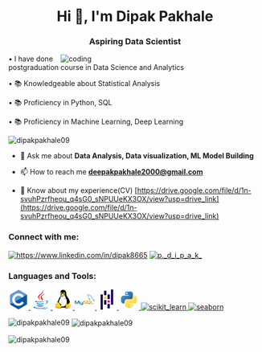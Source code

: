 <h1 align="center">Hi 👋, I'm Dipak Pakhale</h1>
<h3 align="center">Aspiring Data Scientist</h3>
<img align="right" alt="coding" width="400" src="![image](https://github.com/dipakpakhale09/dipakpakhale09/assets/152465143/87618892-b082-467c-a07b-7b624fc2c60b)">
<p alifn="left" ></p>

•	I have done postgraduation course in Data Science and Analytics

•	📚 Knowledgeable about Statistical Analysis

•	📚 Proficiency in Python, SQL

•	📚 Proficiency in Machine Learning, Deep Learning


<p align="left"> <img src="https://komarev.com/ghpvc/?username=dipakpakhale09&label=Profile%20views&color=0e75b6&style=flat" alt="dipakpakhale09" /> </p>

- 💬 Ask me about **Data Analysis, Data visualization, ML Model Building**

- 📫 How to reach me **deepakpakhale2000@gmail.com**

- 📄 Know about my experience(CV) [https://drive.google.com/file/d/1n-svuhPzrfheou_q4sG0_sNPUUeKX3OX/view?usp=drive_link](https://drive.google.com/file/d/1n-svuhPzrfheou_q4sG0_sNPUUeKX3OX/view?usp=drive_link)

<h3 align="left">Connect with me:</h3>
<p align="left">
<a href="https://linkedin.com/in/https://www.linkedin.com/in/dipak8665" target="blank"><img align="center" src="https://raw.githubusercontent.com/rahuldkjain/github-profile-readme-generator/master/src/images/icons/Social/linked-in-alt.svg" alt="https://www.linkedin.com/in/dipak8665" height="30" width="40" /></a>
<a href="https://instagram.com/p._d_i_p_a_k_" target="blank"><img align="center" src="https://raw.githubusercontent.com/rahuldkjain/github-profile-readme-generator/master/src/images/icons/Social/instagram.svg" alt="p._d_i_p_a_k_" height="30" width="40" /></a>
</p>

<h3 align="left">Languages and Tools:</h3>
<p align="left"> <a href="https://www.cprogramming.com/" target="_blank" rel="noreferrer"> <img src="https://raw.githubusercontent.com/devicons/devicon/master/icons/c/c-original.svg" alt="c" width="40" height="40"/> </a> <a href="https://www.java.com" target="_blank" rel="noreferrer"> <img src="https://raw.githubusercontent.com/devicons/devicon/master/icons/java/java-original.svg" alt="java" width="40" height="40"/> </a> <a href="https://www.linux.org/" target="_blank" rel="noreferrer"> <img src="https://raw.githubusercontent.com/devicons/devicon/master/icons/linux/linux-original.svg" alt="linux" width="40" height="40"/> </a> <a href="https://www.mysql.com/" target="_blank" rel="noreferrer"> <img src="https://raw.githubusercontent.com/devicons/devicon/master/icons/mysql/mysql-original-wordmark.svg" alt="mysql" width="40" height="40"/> </a> <a href="https://pandas.pydata.org/" target="_blank" rel="noreferrer"> <img src="https://raw.githubusercontent.com/devicons/devicon/2ae2a900d2f041da66e950e4d48052658d850630/icons/pandas/pandas-original.svg" alt="pandas" width="40" height="40"/> </a> <a href="https://www.python.org" target="_blank" rel="noreferrer"> <img src="https://raw.githubusercontent.com/devicons/devicon/master/icons/python/python-original.svg" alt="python" width="40" height="40"/> </a> <a href="https://scikit-learn.org/" target="_blank" rel="noreferrer"> <img src="https://upload.wikimedia.org/wikipedia/commons/0/05/Scikit_learn_logo_small.svg" alt="scikit_learn" width="40" height="40"/> </a> <a href="https://seaborn.pydata.org/" target="_blank" rel="noreferrer"> <img src="https://seaborn.pydata.org/_images/logo-mark-lightbg.svg" alt="seaborn" width="40" height="40"/> </a> </p>

<p><img align="left" src="https://github-readme-stats.vercel.app/api/top-langs?username=dipakpakhale09&show_icons=true&locale=en&layout=compact" alt="dipakpakhale09" /></p>

<p>&nbsp;<img align="center" src="https://github-readme-stats.vercel.app/api?username=dipakpakhale09&show_icons=true&locale=en" alt="dipakpakhale09" /></p>

<p><img align="center" src="https://github-readme-streak-stats.herokuapp.com/?user=dipakpakhale09&" alt="dipakpakhale09" /></p>
